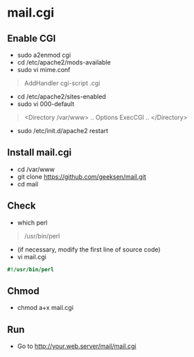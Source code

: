 mail.cgi
========

Enable CGI
----------
* sudo a2enmod cgi
* cd /etc/apache2/mods-available
* sudo vi mime.conf
> AddHandler cgi-script .cgi

* cd /etc/apache2/sites-enabled
* sudo vi 000-default
> &lt;Directory /var/www&gt; .. Options ExecCGI .. &lt;/Directory&gt;

* sudo /etc/init.d/apache2 restart

Install mail.cgi
----------------
* cd /var/www
* git clone https://github.com/geeksen/mail.git
* cd mail

Check
-----
* which perl
> /usr/bin/perl

* (if necessary, modify the first line of source code)
* vi mail.cgi
```perl
#!/usr/bin/perl
```

Chmod
-----
* chmod a+x mail.cgi

Run
---
* Go to http://your.web.server/mail/mail.cgi


